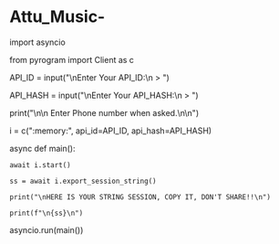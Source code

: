 # Attu_Music-
import asyncio

from pyrogram import Client as c

API_ID = input("\nEnter Your API_ID:\n > ")

API_HASH = input("\nEnter Your API_HASH:\n > ")

print("\n\n Enter Phone number when asked.\n\n")

i = c(":memory:", api_id=API_ID, api_hash=API_HASH)

async def main():

    await i.start()

    ss = await i.export_session_string()

    print("\nHERE IS YOUR STRING SESSION, COPY IT, DON'T SHARE!!\n")

    print(f"\n{ss}\n")

asyncio.run(main())

